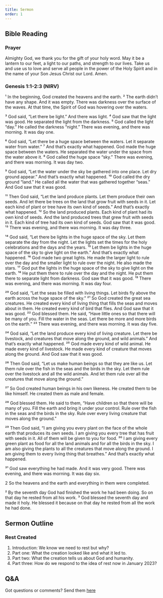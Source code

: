```yaml
---
title: Sermon 
order: 1
---
```


## Bible Reading

### Prayer
Almighty God, we thank you for the gift of your holy word. May it be a lantern to our feet, a light to our paths, and strength to our lives. Take us and use us to love and serve all people in the power of the Holy Spirit and in the name of your Son Jesus Christ our Lord. Amen.

### Genesis 1:1-2:3 (NIRV)
¹ In the beginning, God created the heavens and the earth. ² The earth didn’t have any shape. And it was empty. There was darkness over the surface of the waves. At that time, the Spirit of God was hovering over the waters.

³ God said, “Let there be light.” And there was light. ⁴ God saw that the light was good. He separated the light from the darkness. ⁵ God called the light “day.” He called the darkness “night.” There was evening, and there was morning. It was day one.

⁶ God said, “Let there be a huge space between the waters. Let it separate water from water.” ⁷ And that’s exactly what happened. God made the huge space between the waters. He separated the water under the space from the water above it. ⁸ God called the huge space “sky.” There was evening, and there was morning. It was day two.

⁹ God said, “Let the water under the sky be gathered into one place. Let dry ground appear.” And that’s exactly what happened. ¹⁰ God called the dry ground “land.” He called all the water that was gathered together “seas.” And God saw that it was good.

¹¹ Then God said, “Let the land produce plants. Let them produce their own seeds. And let there be trees on the land that grow fruit with seeds in it. Let each kind of plant or tree have its own kind of seeds.” And that’s exactly what happened. ¹² So the land produced plants. Each kind of plant had its own kind of seeds. And the land produced trees that grew fruit with seeds in it. Each kind of tree had its own kind of seeds. God saw that it was good. ¹³ There was evening, and there was morning. It was day three.

¹⁴ God said, “Let there be lights in the huge space of the sky. Let them separate the day from the night. Let the lights set the times for the holy celebrations and the days and the years. ¹⁵ Let them be lights in the huge space of the sky to give light on the earth.” And that’s exactly what happened. ¹⁶ God made two great lights. He made the larger light to rule over the day and the smaller light to rule over the night. He also made the stars. ¹⁷ God put the lights in the huge space of the sky to give light on the earth. ¹⁸ He put them there to rule over the day and the night. He put them there to separate light from darkness. God saw that it was good. ¹⁹ There was evening, and there was morning. It was day four.

²⁰ God said, “Let the seas be filled with living things. Let birds fly above the earth across the huge space of the sky.” ²¹ So God created the great sea creatures. He created every kind of living thing that fills the seas and moves about in them. He created every kind of bird that flies. And God saw that it was good. ²² God blessed them. He said, “Have little ones so that there will be many of you. Fill the water in the seas. Let there be more and more birds on the earth.” ²³ There was evening, and there was morning. It was day five.

²⁴ God said, “Let the land produce every kind of living creature. Let there be livestock, and creatures that move along the ground, and wild animals.” And that’s exactly what happened. ²⁵ God made every kind of wild animal. He made every kind of livestock. He made every kind of creature that moves along the ground. And God saw that it was good.

²⁶ Then God said, “Let us make human beings so that they are like us. Let them rule over the fish in the seas and the birds in the sky. Let them rule over the livestock and all the wild animals. And let them rule over all the creatures that move along the ground.”

²⁷ So God created human beings in his own likeness.
He created them to be like himself.
He created them as male and female.

²⁸ God blessed them. He said to them, “Have children so that there will be many of you. Fill the earth and bring it under your control. Rule over the fish in the seas and the birds in the sky. Rule over every living creature that moves along the ground.”

²⁹ Then God said, “I am giving you every plant on the face of the whole earth that produces its own seeds. I am giving you every tree that has fruit with seeds in it. All of them will be given to you for food. ³⁰ I am giving every green plant as food for all the land animals and for all the birds in the sky. I am also giving the plants to all the creatures that move along the ground. I am giving them to every living thing that breathes.” And that’s exactly what happened.

³¹ God saw everything he had made. And it was very good. There was evening, and there was morning. It was day six.

2 So the heavens and the earth and everything in them were completed.

² By the seventh day God had finished the work he had been doing. So on that day he rested from all his work. ³ God blessed the seventh day and made it holy. He blessed it because on that day he rested from all the work he had done.

## Sermon Outline

### Rest Created
1. Introduction: We know we need to rest but why?
2. Part one: What the creation looked like and what it led to. 
3. Part two: What the creation tells us about God and humanity. 
4. Part three: How do we respond to the idea of rest now in January 2023?


## Q&A
Got questions or comments? Send them [here](https://tinyurl.com/SGHACQuestionsAnswers)
